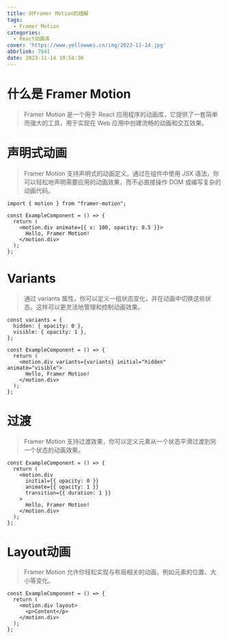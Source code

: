 ```yaml
---
title: 对Framer Motion的理解
tags:
  - Framer Motion
categories:
  - React动画库
cover: 'https://www.yellowwei.cn/img/2023-11-14.jpg'
abbrlink: 7841
date: 2023-11-14 19:54:30
---
```


# 什么是 Framer Motion

> Framer Motion 是一个用于 React 应用程序的动画库，它提供了一套简单而强大的工具，用于实现在 Web 应用中创建流畅的动画和交互效果。

# 声明式动画

> Framer Motion 支持声明式的动画定义。通过在组件中使用 JSX 语法，你可以轻松地声明需要应用的动画效果，而不必直接操作 DOM 或编写复杂的动画代码。

```JSX
import { motion } from "framer-motion";

const ExampleComponent = () => {
  return (
    <motion.div animate={{ x: 100, opacity: 0.5 }}>
      Hello, Framer Motion!
    </motion.div>
  );
};

```

# Variants

> 通过 variants 属性，你可以定义一组状态变化，并在动画中切换这些状态。这样可以更灵活地管理和控制动画效果。

```JSX
const variants = {
  hidden: { opacity: 0 },
  visible: { opacity: 1 },
};

const ExampleComponent = () => {
  return (
    <motion.div variants={variants} initial="hidden" animate="visible">
      Hello, Framer Motion!
    </motion.div>
  );
};

```

# 过渡

> Framer Motion 支持过渡效果，你可以定义元素从一个状态平滑过渡到另一个状态的动画效果。

```JSX
const ExampleComponent = () => {
  return (
    <motion.div
      initial={{ opacity: 0 }}
      animate={{ opacity: 1 }}
      transition={{ duration: 1 }}
    >
      Hello, Framer Motion!
    </motion.div>
  );
};

```

# Layout动画

> Framer Motion 允许你轻松实现与布局相关的动画，例如元素的位置、大小等变化。

```JSX
const ExampleComponent = () => {
  return (
    <motion.div layout>
      <p>Content</p>
    </motion.div>
  );
};

```
